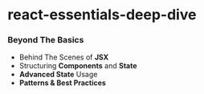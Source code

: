 # react-essentials-deep-dive

### Beyond The Basics

- Behind The Scenes of **JSX**
- Structuring **Components** and **State**
- **Advanced State** Usage
- **Patterns & Best Practices**
